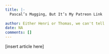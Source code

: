 ```yaml
---
title: |-
  Pascal’s Mugging, But It’s My Patreon Link
                 
author: Either Henri or Thomas, we can't tell
date: NA
comments: []
---
```


[insert article here]